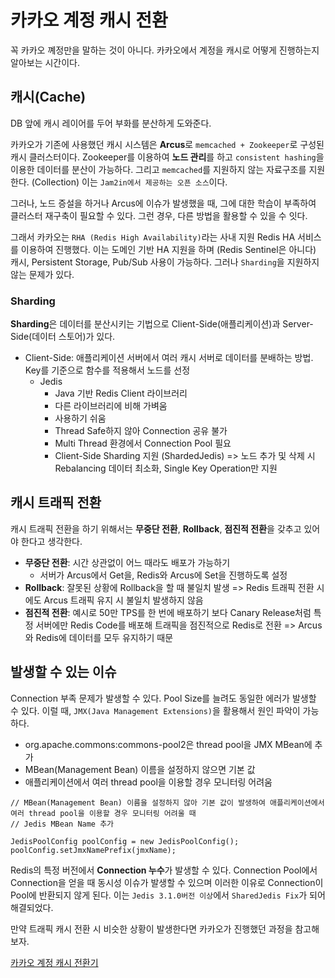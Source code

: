 # 카카오 계정 캐시 전환
꼭 카카오 꼐정만을 말하는 것이 아니다. 카카오에서 계정을 캐시로 어떻게 진행하는지 알아보는 시간이다.   

## 캐시(Cache)
DB 앞에 캐시 레이어를 두어 부화를 분산하게 도와준다.   

카카오가 기존에 사용했던 캐시 시스템은 <b>Arcus</b>로 ```memcached + Zookeeper```로 구성된 캐시 클러스터이다. Zookeeper를 이용하여 <b>노드 관리</b>를 하고 ```consistent hashing```을 이용한 데이터를 분산이 가능하다. 그리고 ```memcached```를 지원하지 않는 자료구조를 지원한다. (Collection) 이는 ```Jam2in에서 제공하는 오픈 소스```이다.   

그러나, 노드 증설을 하거나 Arcus에 이슈가 발생했을 때, 그에 대한 학습이 부족하여 클러스터 재구축이 필요할 수 있다. 그런 경우, 다른 방법을 활용할 수 있을 수 잇다.   

그래서 카카오는 ```RHA (Redis High Availability)```라는 사내 지원 Redis HA 서비스를 이용하여 진행했다. 이는 도메인 기반 HA 지원을 하며 (Redis Sentinel은 아니다) 캐시, Persistent Storage, Pub/Sub 사용이 가능하다. 그러나 ```Sharding```을 지원하지 않는 문제가 있다.   

### Sharding
<b>Sharding</b>은 데이터를 분산시키는 기법으로 Client-Side(애플리케이션)과 Server-Side(데이터 스토어)가 있다.   

* Client-Side: 애플리케이션 서버에서 여러 캐시 서버로 데이터를 분배하는 방법. Key를 기준으로 함수를 적용해서 노드를 선정
    * Jedis
        * Java 기반 Redis Client 라이브러리
        * 다른 라이브러리에 비해 가벼움
        * 사용하기 쉬움
        * Thread Safe하지 않아 Connection 공유 불가
        * Multi Thread 환경에서 Connection Pool 필요
        * Client-Side Sharding 지원 (ShardedJedis) => 노드 추가 및 삭제 시 Rebalancing 데이터 최소화, Single Key Operation만 지원

## 캐시 트래픽 전환
캐시 트래픽 전환을 하기 위해서는 <b>무중단 전환</b>, <b>Rollback</b>, <b>점진적 전환</b>을 갖추고 있어야 한다고 생각한다.   

* <b>무중단 전환</b>: 시간 상관없이 어느 때라도 배포가 가능하기
    * 서버가 Arcus에서 Get을, Redis와 Arcus에 Set을 진행하도록 설정
* <b>Rollback</b>: 잘못된 상황에 Rollback을 할 때 불일치 발생 => Redis 트래픽 전환 시에도 Arcus 트래픽 유지 시 불일치 발생하지 않음
* <b>점진적 전환</b>: 예시로 50만 TPS를 한 번에 배포하기 보다 Canary Release처럼 특정 서버에만 Redis Code를 배포해 트래픽을 점진적으로 Redis로 전환 => Arcus와 Redis에 데이터를 모두 유지하기 때문

## 발생할 수 있는 이슈
Connection 부족 문제가 발생할 수 있다. Pool Size를 늘려도 동일한 에러가 발생할 수 있다. 이럴 때, ```JMX(Java Management Extensions)```을 활용해서 원인 파악이 가능하다.   

* org.apache.commons:commons-pool2은 thread pool을 JMX MBean에 추가
* MBean(Management Bean) 이름을 설정하지 않으면 기본 값
* 애플리케이션에서 여러 thread pool을 이용할 경우 모니터링 어려움   

```
// MBean(Management Bean) 이름을 설정하지 않아 기본 값이 발생하여 애플리케이션에서 여러 thread pool을 이용할 경우 모니터링 어려울 때
// Jedis MBean Name 추가

JedisPoolConfig poolConfig = new JedisPoolConfig();
poolConfig.setJmxNamePrefix(jmxName);
```

Redis의 특정 버전에서 <b>Connection 누수</b>가 발생할 수 있다. Connection Pool에서 Connection을 얻을 때 동시성 이슈가 발생할 수 있으며 이러한 이유로 Connection이 Pool에 반환되지 않게 된다. 이는 ```Jedis 3.1.0버전 이상```에서 ```SharedJedis Fix```가 되어 해결되었다.   

만약 트래픽 캐시 전환 시 비슷한 상황이 발생한다면 카카오가 진행했던 과정을 참고해보자.   

[카카오 계정 캐시 전환기](https://if.kakao.com/2022/session/32)